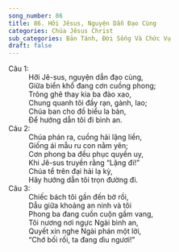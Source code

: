 ```yaml
---
song_number: 86
title: 86. Hỡi Jêsus, Nguyện Dẫn Đạo Cùng
categories: Chúa Jêsus Christ
sub_categories: Bản Tánh, Đời Sống Và Chức Vụ
draft: false
---
```

<dl><dt>Câu 1:</dt><dd data-verse="1">Hỡi Jê-sus, nguyện dẫn đạo cùng, <br/>Giữa biển khổ đang cơn cuồng phong; <br/>Trông ghê thay kia ba đào xao, <br/>Chung quanh tôi đầy rạn, gành, lao; <br/>Chúa ban cho đồ biểu la bàn, <br/>Để hướng dẫn tôi đi bình an. </dd><dt>Câu 2:</dt><dd data-verse="2">Chúa phán ra, cuồng hải lặng liền, <br/>Giống ái mẫu ru con nằm yên; <br/>Cơn phong ba đều phục quyền uy, <br/>Khi Jê-sus truyền rằng “Lặng đi!” <br/>Chúa tể trên đại hải lạ kỳ, <br/>Hãy hướng dẫn tôi trọn đường đi. </dd><dt>Câu 3:</dt><dd data-verse="3">Chiếc bách tôi gần đến bờ rồi, <br/>Dẫu giữa khoảng an ninh và tôi <br/>Phong ba đang cuồn cuộn gầm vang, <br/>Tôi nương nơi ngực Ngài bình an, <br/>Quyết xin nghe Ngài phán một lời, <br/>“Chớ bối rối, ta đang dìu ngươi!” </dd></dl>